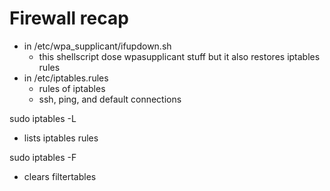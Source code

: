 # Firewall recap 

- in /etc/wpa_supplicant/ifupdown.sh
  - this shellscript dose wpasupplicant stuff but it also restores iptables rules
- in /etc/iptables.rules
  - rules of iptables
  - ssh, ping, and default connections
  
sudo iptables -L 
- lists iptables rules

sudo iptables -F
- clears filtertables
